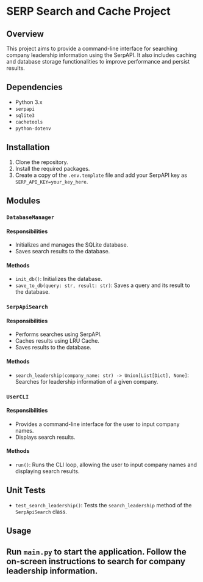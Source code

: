 # SERP Search and Cache Project

## Overview

This project aims to provide a command-line interface for searching company leadership information using the SerpAPI. It also includes caching and database storage functionalities to improve performance and persist results.

## Dependencies

* Python 3.x
* `serpapi`
* `sqlite3`
* `cachetools`
* `python-dotenv`

## Installation

1. Clone the repository.
2. Install the required packages.
3. Create a copy of the `.env.template` file and add your SerpAPI key as `SERP_API_KEY=your_key_here`.

## Modules

### `DatabaseManager`

#### Responsibilities

* Initializes and manages the SQLite database.
* Saves search results to the database.

#### Methods

* `init_db()`: Initializes the database.
* `save_to_db(query: str, result: str)`: Saves a query and its result to the database.

### `SerpApiSearch`

#### Responsibilities

* Performs searches using SerpAPI.
* Caches results using LRU Cache.
* Saves results to the database.

#### Methods

* `search_leadership(company_name: str) -> Union[List[Dict], None]`: Searches for leadership information of a given company.

### `UserCLI`

#### Responsibilities

* Provides a command-line interface for the user to input company names.
* Displays search results.

#### Methods

* `run()`: Runs the CLI loop, allowing the user to input company names and displaying search results.

## Unit Tests

* `test_search_leadership()`: Tests the `search_leadership` method of the `SerpApiSearch` class.

## Usage

Run `main.py` to start the application. Follow the on-screen instructions to search for company leadership information.
--------------------------------------------------------------------------------------------------------------
